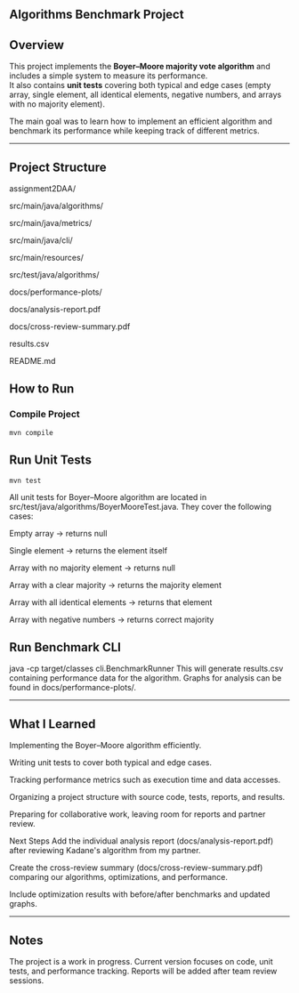 ## Algorithms Benchmark Project

## Overview
This project implements the **Boyer–Moore majority vote algorithm** and includes a simple system to measure its performance.  
It also contains **unit tests** covering both typical and edge cases (empty array, single element, all identical elements, negative numbers, and arrays with no majority element).

The main goal was to learn how to implement an efficient algorithm and benchmark its performance while keeping track of different metrics.

---

## Project Structure
assignment2DAA/

src/main/java/algorithms/

src/main/java/metrics/

src/main/java/cli/

src/main/resources/

src/test/java/algorithms/

docs/performance-plots/

docs/analysis-report.pdf

docs/cross-review-summary.pdf

results.csv

README.md

## How to Run

### Compile Project
```mvn compile```

## Run Unit Tests

```mvn test```

All unit tests for Boyer–Moore algorithm are located in src/test/java/algorithms/BoyerMooreTest.java.
They cover the following cases:

Empty array → returns null

Single element → returns the element itself

Array with no majority element → returns null

Array with a clear majority → returns the majority element

Array with all identical elements → returns that element

Array with negative numbers → returns correct majority

## Run Benchmark CLI
java -cp target/classes cli.BenchmarkRunner
This will generate results.csv containing performance data for the algorithm.
Graphs for analysis can be found in docs/performance-plots/.

--- 
## What I Learned
Implementing the Boyer–Moore algorithm efficiently.

Writing unit tests to cover both typical and edge cases.

Tracking performance metrics such as execution time and data accesses.

Organizing a project structure with source code, tests, reports, and results.

Preparing for collaborative work, leaving room for reports and partner review.

Next Steps
Add the individual analysis report (docs/analysis-report.pdf) after reviewing Kadane's algorithm from my partner.

Create the cross-review summary (docs/cross-review-summary.pdf) comparing our algorithms, optimizations, and performance.

Include optimization results with before/after benchmarks and updated graphs.

---

## Notes
The project is a work in progress. Current version focuses on code, unit tests, and performance tracking.
Reports will be added after team review sessions.